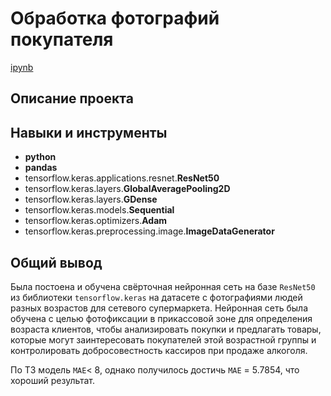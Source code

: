 # Обработка фотографий покупателя
[ipynb](https://github.com/naumovakotya/Portfolio/blob/main/Computer%20vision/Processing%20of%20customer's%20photos.ipynb)

## Описание проекта

## Навыки и инструменты
* **python**
* **pandas**
* tensorflow.keras.applications.resnet.**ResNet50**
* tensorflow.keras.layers.**GlobalAveragePooling2D**
* tensorflow.keras.layers.**GDense**
* tensorflow.keras.models.**Sequential**
* tensorflow.keras.optimizers.**Adam**
* tensorflow.keras.preprocessing.image.**ImageDataGenerator**

## Общий вывод
Была постоена и обучена свёрточная нейронная сеть на базе `ResNet50` из библиотеки `tensorflow.keras` на датасете с фотографиями людей разных возрастов для сетевого супермаркета. Нейронная сеть была обучена с целью фотофиксации в прикассовой зоне для определения возраста клиентов, чтобы анализировать покупки и предлагать товары, которые могут заинтересовать покупателей этой возрастной группы и контролировать добросовестность кассиров при продаже алкоголя.

По ТЗ модель `MAE`< 8, однако получилось достичь `MAE` = 5.7854, что хороший результат.

